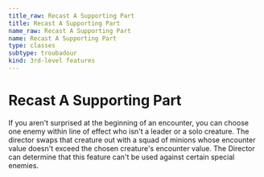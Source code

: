 ```yaml
---
title_raw: Recast A Supporting Part
title: Recast A Supporting Part
name_raw: Recast A Supporting Part
name: Recast A Supporting Part
type: classes
subtype: troubadour
kind: 3rd-level features
---
```


# Recast A Supporting Part

If you aren't surprised at the beginning of an encounter, you can choose one enemy within line of effect who isn't a leader or a solo creature. The director swaps that creature out with a squad of minions whose encounter value doesn't exceed the chosen creature's encounter value. The Director can determine that this feature can't be used against certain special enemies.
